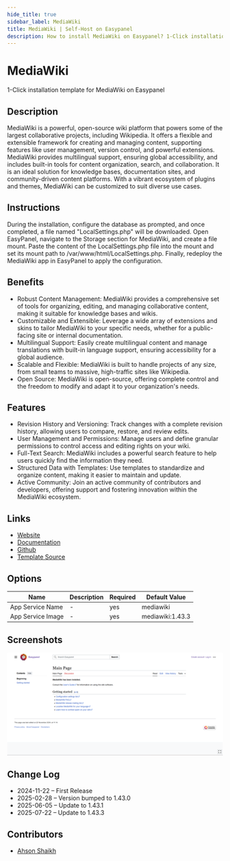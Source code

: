 ```yaml
---
hide_title: true
sidebar_label: MediaWiki
title: MediaWiki | Self-Host on Easypanel
description: How to install MediaWiki on Easypanel? 1-Click installation template for MediaWiki on Easypanel
---
```


<!-- generated -->

# MediaWiki

1-Click installation template for MediaWiki on Easypanel

## Description

MediaWiki is a powerful, open-source wiki platform that powers some of the largest collaborative projects, including Wikipedia. It offers a flexible and extensible framework for creating and managing content, supporting features like user management, version control, and powerful extensions. MediaWiki provides multilingual support, ensuring global accessibility, and includes built-in tools for content organization, search, and collaboration. It is an ideal solution for knowledge bases, documentation sites, and community-driven content platforms. With a vibrant ecosystem of plugins and themes, MediaWiki can be customized to suit diverse use cases.

## Instructions

During the installation, configure the database as prompted, and once completed, a file named &quot;LocalSettings.php&quot; will be downloaded. Open EasyPanel, navigate to the Storage section for MediaWiki, and create a file mount. Paste the content of the LocalSettings.php file into the mount and set its mount path to /var/www/html/LocalSettings.php. Finally, redeploy the MediaWiki app in EasyPanel to apply the configuration.

## Benefits

- Robust Content Management: MediaWiki provides a comprehensive set of tools for organizing, editing, and managing collaborative content, making it suitable for knowledge bases and wikis.
- Customizable and Extensible: Leverage a wide array of extensions and skins to tailor MediaWiki to your specific needs, whether for a public-facing site or internal documentation.
- Multilingual Support: Easily create multilingual content and manage translations with built-in language support, ensuring accessibility for a global audience.
- Scalable and Flexible: MediaWiki is built to handle projects of any size, from small teams to massive, high-traffic sites like Wikipedia.
- Open Source: MediaWiki is open-source, offering complete control and the freedom to modify and adapt it to your organization's needs.

## Features

- Revision History and Versioning: Track changes with a complete revision history, allowing users to compare, restore, and review edits.
- User Management and Permissions: Manage users and define granular permissions to control access and editing rights on your wiki.
- Full-Text Search: MediaWiki includes a powerful search feature to help users quickly find the information they need.
- Structured Data with Templates: Use templates to standardize and organize content, making it easier to maintain and update.
- Active Community: Join an active community of contributors and developers, offering support and fostering innovation within the MediaWiki ecosystem.

## Links

- [Website](https://www.mediawiki.org)
- [Documentation](https://www.mediawiki.org/wiki/Manual:Contents)
- [Github](https://github.com/wikimedia/mediawiki)
- [Template Source](https://github.com/easypanel-io/templates/tree/main/templates/mediawiki)

## Options

Name | Description | Required | Default Value
-|-|-|-
App Service Name | - | yes | mediawiki
App Service Image | - | yes | mediawiki:1.43.3

## Screenshots

![MediaWiki Screenshot](./assets/screenshot.png)

## Change Log

- 2024-11-22 – First Release
- 2025-02-28 – Version bumped to 1.43.0
- 2025-06-05 – Update to 1.43.1
- 2025-07-22 – Update to 1.43.3

## Contributors

- [Ahson Shaikh](https://github.com/Ahson-Shaikh)
